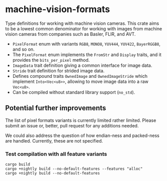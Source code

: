 # machine-vision-formats

Type definitions for working with machine vision cameras. This crate aims
to be a lowest common denominator for working with images from machine vision
cameras from companies such as Basler, FLIR, and AVT.

- `PixelFormat` enum with variants `RGB8`, `MONO8`, `YUV444`, `YUV422`,
  `BayerRGGB8`, and so on.
- The `PixelFormat` enum implements the `FromStr` and `Display` traits, and it
  provides the `bits_per_pixel` method.
- `ImageData` trait definition giving a common interface for image data.
- `Stride` trait definition for strided image data.
- Defines compound traits `OwnedImage` and `OwnedImageStride` which implement
  `Into<Vec<u8>>`, allowing to move image data into a raw `Vec<u8>`.
- Can be compiled without standard library support (`no_std`).

## Potential further improvements

The list of pixel formats variants is currently limited rather limited. Please
submit an issue or, better, pull request for any additions needed.

We could also address the question of how endian-ness and packed-ness are
handled. Currently, these are not specified.

### Test compilation with all feature variants

    cargo build
    cargo +nightly build --no-default-features --features "alloc"
    cargo +nightly build --no-default-features
